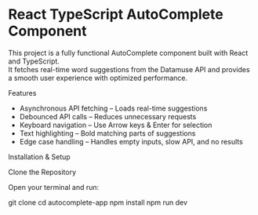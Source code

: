 # React TypeScript AutoComplete Component

This project is a fully functional AutoComplete component built with React and TypeScript.  
It fetches real-time word suggestions from the Datamuse API and provides a smooth user experience with optimized performance.

Features
- Asynchronous API fetching – Loads real-time suggestions  
- Debounced API calls – Reduces unnecessary requests  
- Keyboard navigation – Use Arrow keys & Enter for selection  
- Text highlighting – Bold matching parts of suggestions  
- Edge case handling – Handles empty inputs, slow API, and no results  

Installation & Setup

Clone the Repository

Open your terminal and run:

git clone <repo-link>
cd autocomplete-app
npm install
npm run dev

